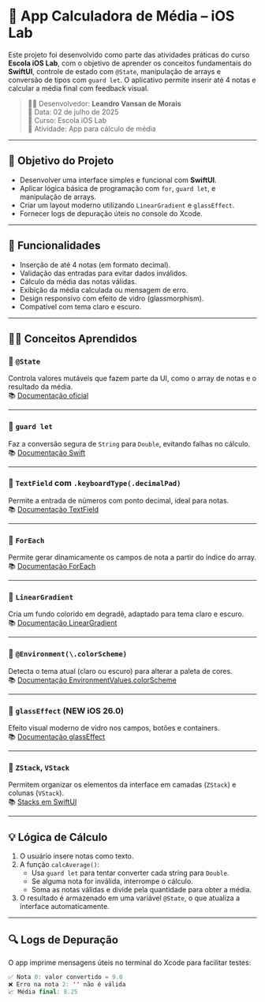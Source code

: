 # 📱 App Calculadora de Média – iOS Lab

Este projeto foi desenvolvido como parte das atividades práticas do curso **Escola iOS Lab**, com o objetivo de aprender os conceitos fundamentais do **SwiftUI**, controle de estado com `@State`, manipulação de arrays e conversão de tipos com `guard let`. O aplicativo permite inserir até 4 notas e calcular a média final com feedback visual.

> 🧑‍💻 Desenvolvedor: **Leandro Vansan de Morais**  
> 📅 Data: 02 de julho de 2025  
> 🏫 Curso: Escola iOS Lab  
> 🔢 Atividade: App para cálculo de média

---

## 🎯 Objetivo do Projeto

- Desenvolver uma interface simples e funcional com **SwiftUI**.
- Aplicar lógica básica de programação com `for`, `guard let`, e manipulação de arrays.
- Criar um layout moderno utilizando `LinearGradient` e `glassEffect`.
- Fornecer logs de depuração úteis no console do Xcode.

---

## 🚀 Funcionalidades

- Inserção de até 4 notas (em formato decimal).
- Validação das entradas para evitar dados inválidos.
- Cálculo da média das notas válidas.
- Exibição da média calculada ou mensagem de erro.
- Design responsivo com efeito de vidro (glassmorphism).
- Compatível com tema claro e escuro.

---

## 🧑‍🏫 Conceitos Aprendidos

### 🔹 `@State`
Controla valores mutáveis que fazem parte da UI, como o array de notas e o resultado da média.  
📚 [Documentação oficial](https://developer.apple.com/documentation/swiftui/state)

---

### 🔹 `guard let`
Faz a conversão segura de `String` para `Double`, evitando falhas no cálculo.  
📚 [Documentação Swift](https://www.swift.org/documentation/#The-guard-Statement)

---

### 🔹 `TextField` com `.keyboardType(.decimalPad)`
Permite a entrada de números com ponto decimal, ideal para notas.  
📚 [Documentação TextField](https://developer.apple.com/documentation/swiftui/textfield)

---

### 🔹 `ForEach`
Permite gerar dinamicamente os campos de nota a partir do índice do array.  
📚 [Documentação ForEach](https://developer.apple.com/documentation/swiftui/foreach)

---

### 🔹 `LinearGradient`
Cria um fundo colorido em degradê, adaptado para tema claro e escuro.  
📚 [Documentação LinearGradient](https://developer.apple.com/documentation/swiftui/lineargradient)

---

### 🔹 `@Environment(\.colorScheme)`
Detecta o tema atual (claro ou escuro) para alterar a paleta de cores.  
📚 [Documentação EnvironmentValues.colorScheme](https://developer.apple.com/documentation/swiftui/environmentvalues/colorscheme)

---

### 🔹 `glassEffect` (NEW iOS 26.0)
Efeito visual moderno de vidro nos campos, botões e containers.  
📚 [Documentação glassEffect](https://developer.apple.com/documentation/swiftui/view/glasseffect(_:in:))

---

### 🔹 `ZStack`, `VStack`
Permitem organizar os elementos da interface em camadas (`ZStack`) e colunas (`VStack`).  
📚 [Stacks em SwiftUI](https://developer.apple.com/documentation/swiftui/stack)

---

## 💡 Lógica de Cálculo

1. O usuário insere notas como texto.
2. A função `calcAverage()`:
   - Usa `guard let` para tentar converter cada string para `Double`.
   - Se alguma nota for inválida, interrompe o cálculo.
   - Soma as notas válidas e divide pela quantidade para obter a média.
3. O resultado é armazenado em uma variável `@State`, o que atualiza a interface automaticamente.

---

## 🔍 Logs de Depuração

O app imprime mensagens úteis no terminal do Xcode para facilitar testes:

```swift
✅ Nota 0: valor convertido = 9.0
❌ Erro na nota 2: '' não é válida
📈 Média final: 8.25
